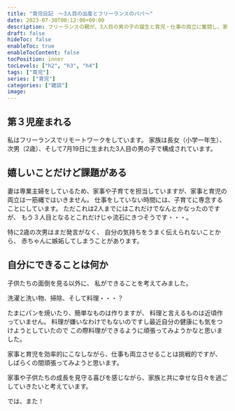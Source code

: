 ```yaml
---
title: "育児日記　〜3人目の出産とフリーランスのパパ〜"
date: 2023-07-30T00:12:00+09:00
description: フリーランスの親が、3人目の男の子の誕生と育児・仕事の両立に奮闘し、家事や子供たちの成長を大切にしながら幸せな日々を過ごす日記。
draft: false
hideToc: false
enableToc: true
enableTocContent: false
tocPosition: inner
tocLevels: ["h2", "h3", "h4"]
tags: ["育児"]
series: ["育児"]
categories: ["雑談"]
image:
---
```


## 第３児産まれる
私はフリーランスでリモートワークをしています。
家族は長女（小学一年生）、次男（2歳）、そして7月19日に生まれた3人目の男の子で構成されています。

## 嬉しいことだけど課題がある
妻は専業主婦をしているため、家事や子育てを担当していますが、家事と育児の両立は一筋縄ではいきません。
仕事をしていない時間には、子育てに専念することにしています。
ただこれは2人までにはこれだけでなんとかなったのですが、
もう３人目となるとこれだけじゃ流石にきつそうです・・・。

特に2歳の次男はまだ発言がなく、
自分の気持ちをうまく伝えられないことから、
赤ちゃんに嫉妬してしまうことがあります。

## 自分にできることは何か
子供たちの面倒を見る以外に、
私ができることを考えてみました。

洗濯と洗い物、掃除、そして料理・・・？

たまにパンを焼いたり、簡単なものは作りますが、
料理と言えるものは近頃作っていません。
料理が嫌いなわけでもないのですし最近自分の健康にも気をつけようとしていたので
この際料理ができるように頑張ってみようかなと思いました。

家事と育児を効率的にこなしながら、仕事も両立させることは挑戦的ですが、
しばらくの間頑張ってみようと思います。

家事や子供たちの成長を見守る喜びを感じながら、家族と共に幸せな日々を過ごしていきたいと考えています。

では、また！
